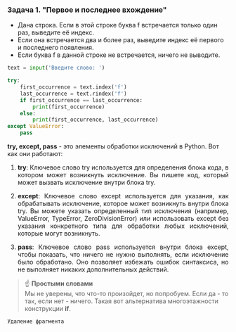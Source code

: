 ### Задача 1. "Первое и последнее вхождение"
* Дана строка. Если в этой строке буква f встречается только один раз, выведите её индекс. 
* Если она встречается два и более раз, выведите индекс её первого и последнего появления.
* Если буква f в данной строке не встречается, ничего не выводите.

```python
text = input('Введите слово: ')

try:
    first_occurrence = text.index('f')
    last_occurrence = text.rindex('f')
    if first_occurrence == last_occurrence:
        print(first_occurrence)
    else:
        print(first_occurrence, last_occurrence)
except ValueError:
    pass
```
**try, except, pass** - это элементы обработки исключений в Python. Вот как они работают:
<div style="text-align: justify;">

1) **try**: Ключевое слово try используется для определения блока кода, в котором может возникнуть исключение. Вы пишете код, который может вызвать исключение внутри блока try.


2) **except**: Ключевое слово except используется для указания, как обрабатывать исключение, которое может возникнуть внутри блока try. Вы можете указать определенный тип исключения (например, ValueError, TypeError, ZeroDivisionError) или использовать except без указания конкретного типа для обработки любых исключений, которые могут возникнуть.


3) **pass**: Ключевое слово pass используется внутри блока except, чтобы показать, что ничего не нужно выполнять, если исключение было обработано. Оно позволяет избежать ошибок синтаксиса, но не выполняет никаких дополнительных действий.
</div>

> &#9757; **Простыми словами**  
>Мы не уверены, что что-то произойдет, но попробуем. Если да - то так, если нет - ничего.
>Такая вот альтернатива многоэтажности конструкции **if**.
    
 
    Удаление фрагмента
